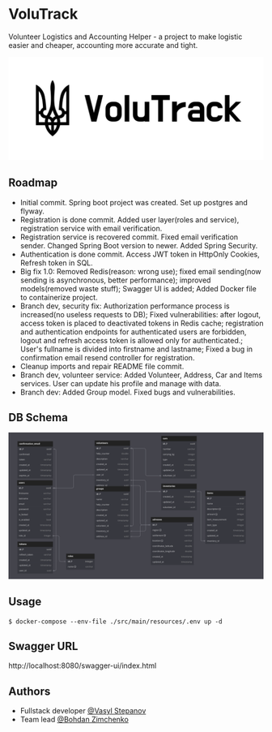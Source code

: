 # VoluTrack

Volunteer Logistics and Accounting Helper - a project to make logistic easier and cheaper, accounting more accurate and tight.

![Logo](src/main/resources/img/biglogo.jpg)

## Roadmap

- Initial commit. Spring boot project was created. Set up postgres and flyway.
- Registration is done commit. Added user layer(roles and service), registration service with email verification.
- Registration service is recovered commit. Fixed email verification sender. Changed Spring Boot version to newer.  Added Spring Security.
- Authentication is done commit. Access JWT token in HttpOnly Cookies, Refresh token in SQL.
- Big fix 1.0: Removed Redis(reason: wrong use); fixed email sending(now sending is asynchronous, better performance); improved models(removed waste stuff); Swagger UI is added; Added Docker file to containerize project.
- Branch dev, security fix: Authorization performance process is increased(no useless requests to DB); Fixed vulnerabilities: after logout, access token is placed to deactivated tokens in Redis cache; registration and authentication endpoints for authenticated users are forbidden, logout and refresh access token is allowed only for authenticated.; User's fullname is divided into firstname and lastname; Fixed a bug in confirmation email resend controller for registration.
- Cleanup imports and repair README file commit.
- Branch dev, volunteer service: Added Volunteer, Address, Car and Items services. User can update his profile and manage with data.
- Branch dev: Added Group model. Fixed bugs and vulnerabilities.

## DB Schema

![Logo](src/main/resources/img/diagram.png)

## Usage

```shell
$ docker-compose --env-file ./src/main/resources/.env up -d
```

## Swagger URL

http://localhost:8080/swagger-ui/index.html

## Authors

- Fullstack developer [@Vasyl Stepanov](https://www.github.com/VasylStepanov)
- Team lead [@Bohdan Zimchenko](https://github.com/zimaaletto)
